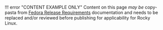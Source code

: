 
!!! error "CONTENT EXAMPLE ONLY"
    Content on this page *may be* copy-pasta from [Fedora Release Requirements](https://fedoraproject.org/wiki/Fedora_Release_Criteria) documentation and needs to be replaced and/or reviewed before publishing for applicability for Rocky Linux.
